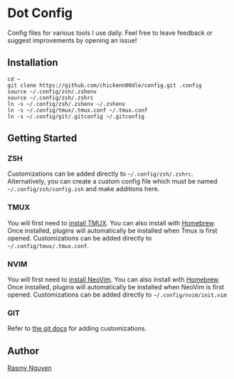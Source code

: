 # Dot Config

Config files for various tools I use daily. Feel free to leave feedback or suggest improvements by opening an issue!

## Installation

```
cd ~
git clone https://github.com/chickenn00dle/config.git .config
source ~/.config/zsh/.zshenv
source ~/.config/zsh/.zshrc
ln -s ~/.config/zsh/.zshenv ~/.zshenv
ln -s ~/.config/tmux/.tmux.conf ~/.tmux.conf
ln -s ~/.config/git/.gitconfig ~/.gitconfig
```

## Getting Started

### ZSH

Customizations can be added directly to `~/.config/zsh/.zshrc`. Alternatively, you can create a custom config file which must be named `~/.config/zsh/config.zsh` and make additions here.

### TMUX

You will first need to [install TMUX](https://github.com/tmux/tmux#installation). You can also install with [Homebrew](https://formulae.brew.sh/formula/tmux). Once installed, plugins will automatically be installed when Tmux is first opened. Customizations can be added directly to `~/.config/tmux/.tmux.conf`.

### NVIM

You will first need to [install NeoVim](https://neovim.io/). You can also install with [Homebrew](https://formulae.brew.sh/formula/neovim). Once installed, plugins will automatically be installed when NeoVim is first opened. Customizations can be added directly to `~/.config/nvim/init.vim`

### GIT

Refer to [the git docs](https://git-scm.com/docs/git-config) for adding customizations.

## Author

[Rasmy Nguyen](https://rzmy.win)


